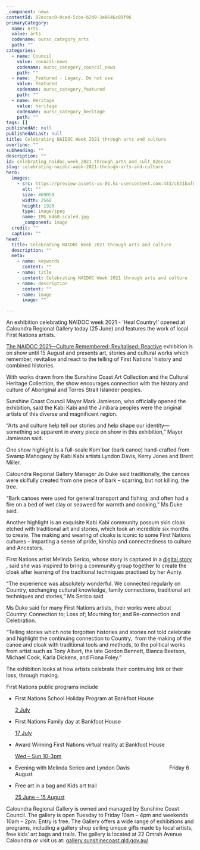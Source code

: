 ```yaml
---
_component: news
contentId: 02eccac0-0cad-5cbe-b2d9-3e8646c89f96
primaryCategory:
  name: Arts
  value: arts
  codename: oursc_category_arts
  path: ""
categories:
  - name: Council
    value: council-news
    codename: oursc_category_council_news
    path: ""
  - name: _Featured - Legacy. Do not use
    value: featured
    codename: oursc_category_featured
    path: ""
  - name: Heritage
    value: heritage
    codename: oursc_category_heritage
    path: ""
tags: []
publishedAt: null
publishedAtLast: null
title: Celebrating NAIDOC Week 2021 through arts and culture
overline: ""
subheading: ""
description: ""
id: celebrating_naidoc_week_2021_through_arts_and_cult_02eccac
slug: celebrating-naidoc-week-2021-through-arts-and-culture
hero:
  images:
    - src: https://preview-assets-us-01.kc-usercontent.com:443/c631baf8-1b46-001f-580c-d0001b68b4a8/fb2f52f3-8486-4349-96dd-266210c742dc/IMG_6460-scaled.jpg
      alt: ""
      size: 469058
      width: 2560
      height: 1920
      type: image/jpeg
      name: IMG_6460-scaled.jpg
      _component: image
  credit: ""
  caption: ""
head:
  title: Celebrating NAIDOC Week 2021 through arts and culture
  description: ""
  meta:
    - name: keywords
      content: ""
    - name: title
      content: Celebrating NAIDOC Week 2021 through arts and culture
    - name: description
      content: ""
    - name: image
      image: ""

---
```

An exhibition celebrating NAIDOC week 2021 - ‘Heal Country!’ opened at Caloundra Regional Gallery today (25 June) and features the work of local First Nations artists.

[The NAIDOC 2021—Culture Remembered; Revitalised; Reactive](https://gallery.sunshinecoast.qld.gov.au/Exhibitions/NAIDOC-2021)
&#x20;exhibition is on show until 15 August and presents art, stories and cultural works which remember, revitalise and react to the telling of First Nations’ history and combined histories.

With works drawn from the Sunshine Coast Art Collection and the Cultural Heritage Collection, the show encourages connection with the history and culture of Aboriginal and Torres Strait Islander peoples. 

Sunshine Coast Council Mayor Mark Jamieson, who officially opened the exhibition, said the Kabi Kabi and the Jinibara peoples were the original artists of this diverse and magnificent region.

“Arts and culture help tell our stories and help shape our identity—something so apparent in every piece on show in this exhibition,” Mayor Jamieson said.

One show highlight is a full-scale Kom'bar (bark canoe) hand-crafted from Swamp Mahogany by Kabi Kabi artists Lyndon Davis, Kerry Jones and Brent Miller.

Caloundra Regional Gallery Manager Jo Duke said traditionally, the canoes were skilfully created from one piece of bark – scarring, but not killing, the tree.

“Bark canoes were used for general transport and fishing, and often had a fire on a bed of wet clay or seaweed for warmth and cooking,” Ms Duke said.

Another highlight is an exquisite Kabi Kabi community possum skin cloak etched with traditional art and stories, which took an incredible six months to create. The making and wearing of cloaks is iconic to some First Nations cultures – imparting a sense of pride, kinship and connectedness to culture and Ancestors.

First Nations artist Melinda Serico, whose story is captured in a [digital story](https://www.youtube.com/watch?v=d2V-sCznLx8)
, said she was inspired to bring a community group together to create the cloak after learning of the traditional techniques practised by her Aunty.

“The experience was absolutely wonderful. We connected regularly on Country, exchanging cultural knowledge, family connections, traditional art techniques and stories,” Ms Serico said

Ms Duke said for many First Nations artists, their works were about Country: Connection to; Loss of; Mourning for; and Re-connection and Celebration.

“Telling stories which note forgotten histories and stories not told celebrate and highlight the continuing connection to Country,  from the making of the canoe and cloak with traditional tools and methods, to the political works from artist such as Tony Albert, the late Gordon Bennett, Bianca Beetson, Michael Cook, Karla Dickens, and Fiona Foley.”

The exhibition looks at how artists celebrate their continuing link or their loss, through making.

First Nations public programs include

*   First Nations School Holiday Program at Bankfoot House            

    [2 July](https://heritage.sunshinecoast.qld.gov.au/Programs-and-Events/Fridays)


*   First Nations Family day at Bankfoot House                               

    [17 July](https://heritage.sunshinecoast.qld.gov.au/Programs-and-Events/First-Nations-Family-Fun-Day)


*   Award Winning First Nations virtual reality at Bankfoot House     

    [Wed – Sun 10-3pm](https://heritage.sunshinecoast.qld.gov.au/Bankfoot-House/First-Nations-at-Bankfoot-House)


*   Evening with Melinda Serico and Lyndon Davis                           Friday 6 August

*   Free art in a bag and Kids art trail                                             

    [25 June – 15 August](file:///C:/Users/JD034/AppData/Local/Microsoft/Windows/INetCache/Content.Outlook/XSYM03E0/gallery.sunshinecoast.qld.gov.au)


Caloundra Regional Gallery is owned and managed by Sunshine Coast Council. The gallery is open Tuesday to Friday 10am – 4pm and weekends 10am – 2pm. Entry is free. The Gallery offers a wide range of exhibitions and programs, including a gallery shop selling unique gifts made by local artists, free kids’ art bags and trails. The gallery is located at 22 Omrah Avenue Caloundra or visit us at: [gallery.sunshinecoast.qld.gov.au/](https://gallery.sunshinecoast.qld.gov.au/)
